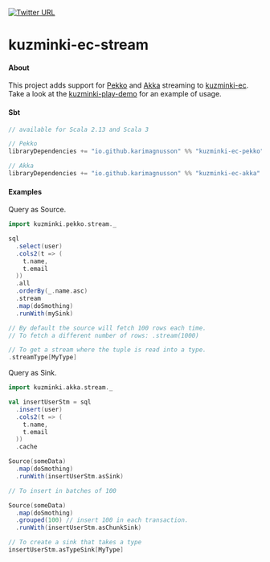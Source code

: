 [![Twitter URL](https://img.shields.io/twitter/url/https/twitter.com/bukotsunikki.svg?style=social&label=Follow%20%40kuzminki_lib)](https://twitter.com/kuzminki_lib)

# kuzminki-ec-stream

#### About
This project adds support for [Pekko](https://pekko.apache.org/) and [Akka](https://akka.io/) streaming to [kuzminki-ec](https://github.com/karimagnusson/kuzminki-ec). Take a look at the [kuzminki-play-demo](https://github.com/karimagnusson/kuzminki-play-demo) for an example of usage.

#### Sbt
```sbt
// available for Scala 2.13 and Scala 3

// Pekko
libraryDependencies += "io.github.karimagnusson" %% "kuzminki-ec-pekko" % "0.9.3"

// Akka
libraryDependencies += "io.github.karimagnusson" %% "kuzminki-ec-akka" % "0.9.3"
```

#### Examples
Query as Source.
```scala
import kuzminki.pekko.stream._

sql
  .select(user)
  .cols2(t => (
    t.name,
    t.email
  ))
  .all
  .orderBy(_.name.asc)
  .stream
  .map(doSmothing)
  .runWith(mySink)

// By default the source will fetch 100 rows each time.
// To fetch a different number of rows: .stream(1000)

// To get a stream where the tuple is read into a type.
.streamType[MyType]
```

Query as Sink.
```scala
import kuzminki.akka.stream._

val insertUserStm = sql
  .insert(user)
  .cols2(t => (
    t.name,
    t.email
  ))
  .cache

Source(someData)
  .map(doSmothing)
  .runWith(insertUserStm.asSink)

// To insert in batches of 100

Source(someData)
  .map(doSmothing)
  .grouped(100) // insert 100 in each transaction.
  .runWith(insertUserStm.asChunkSink)

// To create a sink that takes a type
insertUserStm.asTypeSink[MyType]
```








